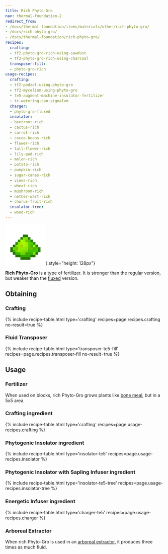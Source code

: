 ```yaml
---
title: Rich Phyto-Gro
nav: thermal-foundation-2
redirect_from:
- /docs/thermal-foundation/items/materials/other/rich-phyto-gro/
- /docs/rich-phyto-gro/
- /docs/thermal-foundation/rich-phyto-gro/
recipes:
  crafting:
  - tf2-phyto-gro-rich-using-sawdust
  - tf2-phyto-gro-rich-using-charcoal
  transposer-fill:
  - phyto-gro-rich
usage-recipes:
  crafting:
  - tf2-podzol-using-phyto-gro
  - tf2-mycelium-using-phyto-gro
  - te5-augment-machine-insolator-fertilizer
  - tc-watering-can-signalum
  charger:
  - phyto-gro-fluxed
  insolator:
  - beetroot-rich
  - cactus-rich
  - carrot-rich
  - cocoa-beans-rich
  - flower-rich
  - tall-flower-rich
  - lily-pad-rich
  - melon-rich
  - potato-rich
  - pumpkin-rich
  - sugar-canes-rich
  - vines-rich
  - wheat-rich
  - mushroom-rich
  - nether-wart-rich
  - chorus-fruit-rich
  insolator-tree:
  - wood-rich
---
```


![Rich Phyto-Gro](/assets/images/thermal-foundation/phyto-gro-rich.png){:style="height: 128px"}


**Rich Phyto-Gro** is a type of fertilizer. It is stronger than the
[regular](/docs/thermal-foundation-2/phyto-gro/) version, but weaker than the
[fluxed](/docs/thermal-foundation-2/fluxed-phyto-gro/) version.


Obtaining
---------

### Crafting
{% include recipe-table.html type='crafting' recipes=page.recipes.crafting no-result=true %}

### Fluid Transposer
{% include recipe-table.html type='transposer-te5-fill' recipes=page.recipes.transposer-fill no-result=true %}


Usage
-----

### Fertilizer
When used on blocks, rich Phyto-Gro grows plants like [bone
meal](https://minecraft.gamepedia.com/Bone_Meal), but in a 5x5 area.

### Crafting ingredient
{% include recipe-table.html type='crafting' recipes=page.usage-recipes.crafting %}

### Phytogenic Insolator ingredient
{% include recipe-table.html type='insolator-te5' recipes=page.usage-recipes.insolator %}

### Phytogenic Insolator with Sapling Infuser ingredient
{% include recipe-table.html type='insolator-te5-tree' recipes=page.usage-recipes.insolator-tree %}

### Energetic Infuser ingredient
{% include recipe-table.html type='charger-te5' recipes=page.usage-recipes.charger %}

### Arboreal Extractor
When rich Phyto-Gro is used in an [arboreal
extractor](/docs/thermal-expansion/arboreal-extractor/), it produces three times as much fluid.
